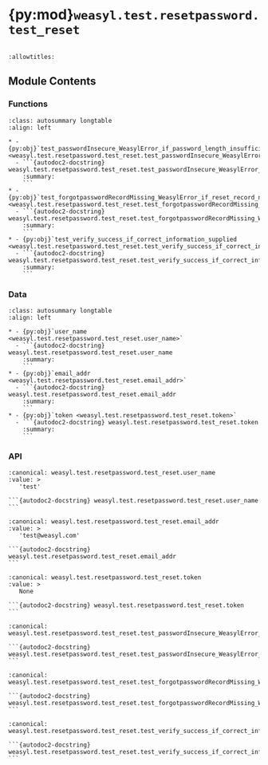 # {py:mod}`weasyl.test.resetpassword.test_reset`

```{py:module} weasyl.test.resetpassword.test_reset
```

```{autodoc2-docstring} weasyl.test.resetpassword.test_reset
:allowtitles:
```

## Module Contents

### Functions

````{list-table}
:class: autosummary longtable
:align: left

* - {py:obj}`test_passwordInsecure_WeasylError_if_password_length_insufficient <weasyl.test.resetpassword.test_reset.test_passwordInsecure_WeasylError_if_password_length_insufficient>`
  - ```{autodoc2-docstring} weasyl.test.resetpassword.test_reset.test_passwordInsecure_WeasylError_if_password_length_insufficient
    :summary:
    ```
* - {py:obj}`test_forgotpasswordRecordMissing_WeasylError_if_reset_record_not_found <weasyl.test.resetpassword.test_reset.test_forgotpasswordRecordMissing_WeasylError_if_reset_record_not_found>`
  - ```{autodoc2-docstring} weasyl.test.resetpassword.test_reset.test_forgotpasswordRecordMissing_WeasylError_if_reset_record_not_found
    :summary:
    ```
* - {py:obj}`test_verify_success_if_correct_information_supplied <weasyl.test.resetpassword.test_reset.test_verify_success_if_correct_information_supplied>`
  - ```{autodoc2-docstring} weasyl.test.resetpassword.test_reset.test_verify_success_if_correct_information_supplied
    :summary:
    ```
````

### Data

````{list-table}
:class: autosummary longtable
:align: left

* - {py:obj}`user_name <weasyl.test.resetpassword.test_reset.user_name>`
  - ```{autodoc2-docstring} weasyl.test.resetpassword.test_reset.user_name
    :summary:
    ```
* - {py:obj}`email_addr <weasyl.test.resetpassword.test_reset.email_addr>`
  - ```{autodoc2-docstring} weasyl.test.resetpassword.test_reset.email_addr
    :summary:
    ```
* - {py:obj}`token <weasyl.test.resetpassword.test_reset.token>`
  - ```{autodoc2-docstring} weasyl.test.resetpassword.test_reset.token
    :summary:
    ```
````

### API

````{py:data} user_name
:canonical: weasyl.test.resetpassword.test_reset.user_name
:value: >
   'test'

```{autodoc2-docstring} weasyl.test.resetpassword.test_reset.user_name
```

````

````{py:data} email_addr
:canonical: weasyl.test.resetpassword.test_reset.email_addr
:value: >
   'test@weasyl.com'

```{autodoc2-docstring} weasyl.test.resetpassword.test_reset.email_addr
```

````

````{py:data} token
:canonical: weasyl.test.resetpassword.test_reset.token
:value: >
   None

```{autodoc2-docstring} weasyl.test.resetpassword.test_reset.token
```

````

````{py:function} test_passwordInsecure_WeasylError_if_password_length_insufficient()
:canonical: weasyl.test.resetpassword.test_reset.test_passwordInsecure_WeasylError_if_password_length_insufficient

```{autodoc2-docstring} weasyl.test.resetpassword.test_reset.test_passwordInsecure_WeasylError_if_password_length_insufficient
```
````

````{py:function} test_forgotpasswordRecordMissing_WeasylError_if_reset_record_not_found()
:canonical: weasyl.test.resetpassword.test_reset.test_forgotpasswordRecordMissing_WeasylError_if_reset_record_not_found

```{autodoc2-docstring} weasyl.test.resetpassword.test_reset.test_forgotpasswordRecordMissing_WeasylError_if_reset_record_not_found
```
````

````{py:function} test_verify_success_if_correct_information_supplied(captured_tokens)
:canonical: weasyl.test.resetpassword.test_reset.test_verify_success_if_correct_information_supplied

```{autodoc2-docstring} weasyl.test.resetpassword.test_reset.test_verify_success_if_correct_information_supplied
```
````
